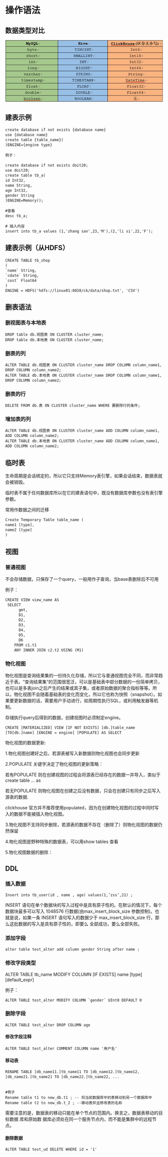# 操作语法

## 数据类型对比

![](Images/1.png)

## 建表示例

	create database if not exists {database name}
	use {database name}
	create table {table_name}(
	)ENGINE={engine type}
	
	例子：
	
	create database if not exists doit20;
	use doit20;
	create table tb_a(
	id Int32,
	name String,
	age Int32,
	gender String
	)ENGINE=Memory();
	
	#查看
	desc tb_a;
	
	# 插入内容
	insert into tb_a values (1,'zhang san',23,'M'),(2,'li si',22,'F');
	

## 建表示例（从HDFS）

	CREATE TABLE tb_shop
	(
	`name` String,
	`cdate` String,
	`cost` Float64
	)
	ENGINE = HDFS('hdfs://linux01:8020/ck/data/shop.txt', 'CSV')
	

## 删表语法

### 删视图表与本地表

	DROP table db.视图表 ON CLUSTER cluster_name;
	DROP table db.本地表 ON CLUSTER cluster_name;
	
### 删表的列

	ALTER TABLE db.视图表 ON CLUSTER cluster_name DROP COLUMN column_name1, DROP COLUMN column_name2;
	ALTER TABLE db.本地表 ON CLUSTER cluster_name DROP COLUMN column_name1, DROP COLUMN column_name2;

### 删表的行

	DELETE FROM db.表 ON CLUSTER cluster_name WHERE 要删除行的条件;

### 增加表的列

	ALTER TABLE db.视图表 ON CLUSTER cluster_name ADD COLUMN column_name1, ADD COLUMN column_name2;
	ALTER TABLE db.本地表 ON CLUSTER cluster_name ADD COLUMN column_name1, ADD COLUMN column_name2;
	
## 临时表

生命周期是会话绑定的，所以它只支持Memory表引擎，如果会话结束，数据表就会被销毁。

临时表不属于任何数据库所以在它的建表语句中，既没有数据库参数也没有表引擎参数。

常用作数据之间的迁移

	Create Temporary Table table_name (
	name1 [type],
	name2 [type]
	)


## 视图

### 普通视图

不会存储数据，只保存了一个query，一般用作子查询，当base表删除后不可用

例子：

	CREATE VIEW view_name AS
	 SELECT 
		  gmt, 
		  D1, 
		  D2, 
		  D3, 
		  D4, 
		  D5, 
		  D6
		FROM c1.t1 
		ANY INNER JOIN c2.t2 USING (M1)	


### 物化视图

物化视图是查询结果集的一份持久化存储，所以它与普通视图完全不同，而非常趋近于表。“查询结果集”的范围很宽泛，可以是基础表中部分数据的一份简单拷贝，也可以是多表join之后产生的结果或其子集，或者原始数据的聚合指标等等。所以，物化视图不会随着基础表的变化而变化，所以它也称为快照（snapshot）。如果要更新数据的话，需要用户手动进行，如周期性执行SQL，或利用触发器等机制。

存储执行query后得到的数据，创建视图时必须制定engine。

	CREATE [MATERIALIZED] VIEW [IF NOT EXISTS] [db.]table_name [TO[db.]name] [ENGINE = engine] [POPULATE] AS SELECT 

物化视图的数据更新:

1.物化视图创建好之后，若源表被写入新数据则物化视图也会同步更新

2.POPULATE 关键字决定了物化视图的更新策略：

若有POPULATE 则在创建视图的过程会将源表已经存在的数据一并导入，类似于 create table ... as

若无POPULATE 则物化视图在创建之后没有数据，只会在创建只有同步之后写入源表的数据.

clickhouse 官方并不推荐使用populated，因为在创建物化视图的过程中同时写入的数据不能被插入物化视图。

3.物化视图不支持同步删除，若源表的数据不存在（删除了）则物化视图的数据仍然保留

4.物化视图是野种特殊的数据表，可以用show tables 查看

5.物化视图数据的删除：


## DDL

### 插入数据

	Insert into tb_user(id , name , age) values(1,’zss’,21) ;
	
INSERT 语句在单个数据块的写入过程中是具有原子性的。在默认的情况下，每个数据块最多可以写入 1048576 行数据(由max_insert_block_size 参数控制)。也就是说，如果一条 INSERT 语句写入的数据少于 max_insert_block_size 行，那么这批数据的写入是具有原子性的，即要么 全部成功，要么全部失败。

### 添加字段

	alter table test_alter add column gender String after name ;
	
### 修改字段类型

ALTER TABLE tb_name MODIFY COLUMN [IF EXISTS] name [type] [default_expr]

例子：

	ALTER TABLE test_alter MODIFY COLUMN `gender` UInt8 DEFAULT 0
	
	
### 删除字段

	ALTER TABLE test_alter DROP COLUMN age
	
#### 修改字段注释

	ALTER TABLE test_alter COMMENT COLUMN name '用户名'
	
	
#### 移动表

	RENAME TABLE [db_name11.]tb_name11 TO [db_name12.]tb_name12, [db_name21.]tb_name21 TO [db_name22.]tb_name22, ...
	
	
	#例子
	Rename table t1 to new_db.t1 ; -- 将当前数据库中的表移动到另一个数据库中 
	Rename table t2 to new_db.t_2 ; --移动表并且修改表的名称
	
需要注意的是，数据表的移动只能在单个节点的范围内。换言之，数据表移动的目标数据 库和原始数 据库必须处在同一个服务节点内，而不能是集群中的远程节点。

#### 删除数据

	ALTER TABLE test_ud DELETE WHERE id = '1'